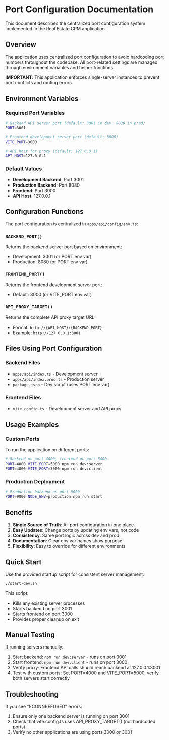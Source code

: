 # Port Configuration Documentation

This document describes the centralized port configuration system implemented in the Real Estate CRM application.

## Overview

The application uses centralized port configuration to avoid hardcoding port numbers throughout the codebase. All port-related settings are managed through environment variables and helper functions.

**IMPORTANT**: This application enforces single-server instances to prevent port conflicts and routing errors.

## Environment Variables

### Required Port Variables

```bash
# Backend API server port (default: 3001 in dev, 8080 in prod)
PORT=3001

# Frontend development server port (default: 3000)
VITE_PORT=3000

# API host for proxy (default: 127.0.0.1)
API_HOST=127.0.0.1
```

### Default Values

- **Development Backend**: Port 3001
- **Production Backend**: Port 8080
- **Frontend**: Port 3000
- **API Host**: 127.0.0.1

## Configuration Functions

The port configuration is centralized in `apps/api/config/env.ts`:

### `BACKEND_PORT()`
Returns the backend server port based on environment:
- Development: 3001 (or PORT env var)
- Production: 8080 (or PORT env var)

### `FRONTEND_PORT()`
Returns the frontend development server port:
- Default: 3000 (or VITE_PORT env var)

### `API_PROXY_TARGET()`
Returns the complete API proxy target URL:
- Format: `http://{API_HOST}:{BACKEND_PORT}`
- Example: `http://127.0.0.1:3001`

## Files Using Port Configuration

### Backend Files
- `apps/api/index.ts` - Development server
- `apps/api/index.prod.ts` - Production server
- `package.json` - Dev script (uses PORT env var)

### Frontend Files
- `vite.config.ts` - Development server and API proxy

## Usage Examples

### Custom Ports
To run the application on different ports:

```bash
# Backend on port 4000, frontend on port 5000
PORT=4000 VITE_PORT=5000 npm run dev:server
PORT=4000 VITE_PORT=5000 npm run dev:client
```

### Production Deployment
```bash
# Production backend on port 9000
PORT=9000 NODE_ENV=production npm run start
```

## Benefits

1. **Single Source of Truth**: All port configuration in one place
2. **Easy Updates**: Change ports by updating env vars, not code
3. **Consistency**: Same port logic across dev and prod
4. **Documentation**: Clear env var names show purpose
5. **Flexibility**: Easy to override for different environments

## Quick Start

Use the provided startup script for consistent server management:

```bash
./start-dev.sh
```

This script:
- Kills any existing server processes
- Starts backend on port 3001
- Starts frontend on port 3000
- Provides proper cleanup on exit

## Manual Testing

If running servers manually:

1. Start backend: `npm run dev:server` - runs on port 3001
2. Start frontend: `npm run dev:client` - runs on port 3000
3. Verify proxy: Frontend API calls should reach backend at 127.0.0.1:3001
4. Test with custom ports: Set PORT=4000 and VITE_PORT=5000, verify both servers start correctly

## Troubleshooting

If you see "ECONNREFUSED" errors:
1. Ensure only one backend server is running on port 3001
2. Check that vite.config.ts uses API_PROXY_TARGET() (not hardcoded ports)
3. Verify no other applications are using ports 3000 or 3001
